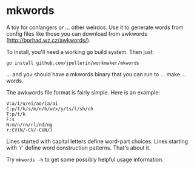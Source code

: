 # mkwords

A toy for conlangers or ... other weirdos. Use it to generate words from config files like those you can download from awkwords (http://bprhad.wz.cz/awkwords/).

To install, you'll need a working go build system. Then just:

```
go install github.com/jpellerin/workmaker/mkwords
```

... and you should have a mkwords binary that you can run to ... make ... words.

The awkwords file format is fairly simple. Here is an example:

```
V:a/i/u/ei/ao/ia/ai
C:p/t/k/s/m/n/b/w/x/y/ts/l/sh/ch
T:p/t/k
F:s
N:m/n/rn/rl/nd/ng
r:CV(N/-CV/-CVN/)
```

Lines started with capital letters define word-part choices. Lines starting with 'r' define word construction patterns. That's about it.

Try `mkwords -h` to get some possibly helpful usage information.
